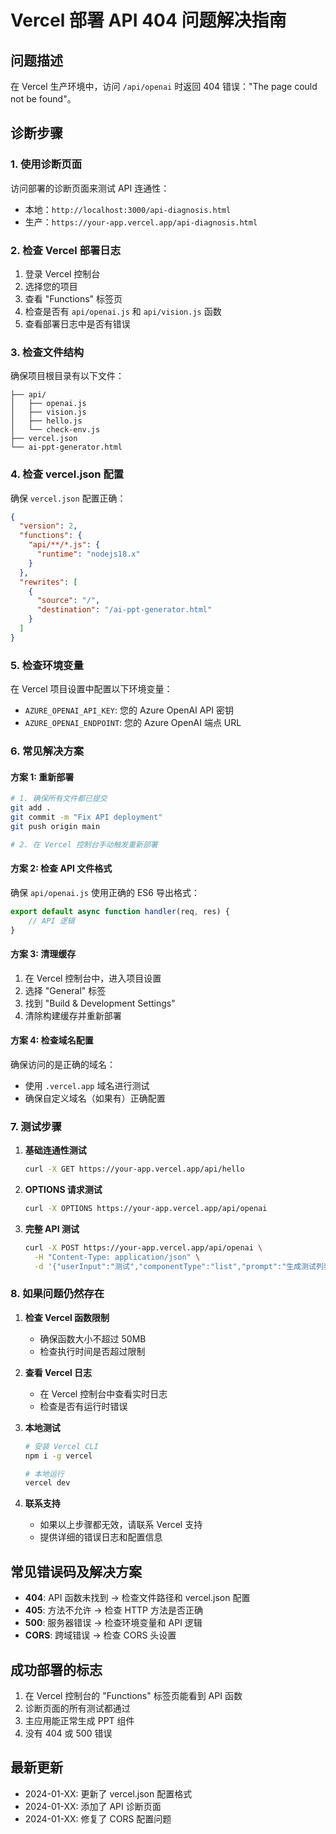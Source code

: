 # Vercel 部署 API 404 问题解决指南

## 问题描述
在 Vercel 生产环境中，访问 `/api/openai` 时返回 404 错误："The page could not be found"。

## 诊断步骤

### 1. 使用诊断页面
访问部署的诊断页面来测试 API 连通性：
- 本地：`http://localhost:3000/api-diagnosis.html`
- 生产：`https://your-app.vercel.app/api-diagnosis.html`

### 2. 检查 Vercel 部署日志
1. 登录 Vercel 控制台
2. 选择您的项目
3. 查看 "Functions" 标签页
4. 检查是否有 `api/openai.js` 和 `api/vision.js` 函数
5. 查看部署日志中是否有错误

### 3. 检查文件结构
确保项目根目录有以下文件：
```
├── api/
│   ├── openai.js
│   ├── vision.js
│   ├── hello.js
│   └── check-env.js
├── vercel.json
└── ai-ppt-generator.html
```

### 4. 检查 vercel.json 配置
确保 `vercel.json` 配置正确：
```json
{
  "version": 2,
  "functions": {
    "api/**/*.js": {
      "runtime": "nodejs18.x"
    }
  },
  "rewrites": [
    {
      "source": "/",
      "destination": "/ai-ppt-generator.html"
    }
  ]
}
```

### 5. 检查环境变量
在 Vercel 项目设置中配置以下环境变量：
- `AZURE_OPENAI_API_KEY`: 您的 Azure OpenAI API 密钥
- `AZURE_OPENAI_ENDPOINT`: 您的 Azure OpenAI 端点 URL

### 6. 常见解决方案

#### 方案 1: 重新部署
```bash
# 1. 确保所有文件都已提交
git add .
git commit -m "Fix API deployment"
git push origin main

# 2. 在 Vercel 控制台手动触发重新部署
```

#### 方案 2: 检查 API 文件格式
确保 `api/openai.js` 使用正确的 ES6 导出格式：
```javascript
export default async function handler(req, res) {
    // API 逻辑
}
```

#### 方案 3: 清理缓存
1. 在 Vercel 控制台中，进入项目设置
2. 选择 "General" 标签
3. 找到 "Build & Development Settings"
4. 清除构建缓存并重新部署

#### 方案 4: 检查域名配置
确保访问的是正确的域名：
- 使用 `.vercel.app` 域名进行测试
- 确保自定义域名（如果有）正确配置

### 7. 测试步骤

1. **基础连通性测试**
   ```bash
   curl -X GET https://your-app.vercel.app/api/hello
   ```

2. **OPTIONS 请求测试**
   ```bash
   curl -X OPTIONS https://your-app.vercel.app/api/openai
   ```

3. **完整 API 测试**
   ```bash
   curl -X POST https://your-app.vercel.app/api/openai \
     -H "Content-Type: application/json" \
     -d '{"userInput":"测试","componentType":"list","prompt":"生成测试列表"}'
   ```

### 8. 如果问题仍然存在

1. **检查 Vercel 函数限制**
   - 确保函数大小不超过 50MB
   - 检查执行时间是否超过限制

2. **查看 Vercel 日志**
   - 在 Vercel 控制台中查看实时日志
   - 检查是否有运行时错误

3. **本地测试**
   ```bash
   # 安装 Vercel CLI
   npm i -g vercel
   
   # 本地运行
   vercel dev
   ```

4. **联系支持**
   - 如果以上步骤都无效，请联系 Vercel 支持
   - 提供详细的错误日志和配置信息

## 常见错误码及解决方案

- **404**: API 函数未找到 → 检查文件路径和 vercel.json 配置
- **405**: 方法不允许 → 检查 HTTP 方法是否正确
- **500**: 服务器错误 → 检查环境变量和 API 逻辑
- **CORS**: 跨域错误 → 检查 CORS 头设置

## 成功部署的标志

1. 在 Vercel 控制台的 "Functions" 标签页能看到 API 函数
2. 诊断页面的所有测试都通过
3. 主应用能正常生成 PPT 组件
4. 没有 404 或 500 错误

## 最新更新

- 2024-01-XX: 更新了 vercel.json 配置格式
- 2024-01-XX: 添加了 API 诊断页面
- 2024-01-XX: 修复了 CORS 配置问题
